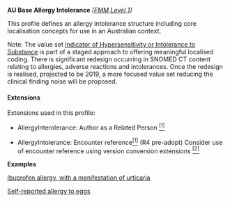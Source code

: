 **AU Base Allergy Intolerance** *[[FMM Level 1](guidance.html)]*

This profile defines an allergy intolerance structure including core localisation concepts for use in an Australian context.

Note: The value set [Indicator of Hypersensitivity or Intolerance to Substance](https://healthterminologies.gov.au/fhir/ValueSet/indicator-hypersensitivity-intolerance-to-substance-1) is part of a staged approach to offering meaningful localised coding. There is significant redesign occurring in SNOMED CT content relating to allergies, adverse reactions and intolerances. Once the redesign is realised, projected to be 2019, a more focused value set reducing the clinical finding noise will be proposed.

#### Extensions
Extensions used in this profile:
* AllergyInterolerance: Author as a Related Person [<sup>[1]</sup>](http://hl7.org.au/fhir/StructureDefinition/author-related-person)

* AllergyIntolerance: Encounter reference[<sup>[1]</sup>](http://hl7.org/fhir/allergyintolerance-definitions.html#AllergyIntolerance.encounter) (R4 pre-adopt) Consider use of encounter reference using version conversion extensions   [<sup>[2]</sup>](https://www.hl7.org/fhir/versions.html#extensions)


**Examples**

[Ibuprofen allergy, with a manifestation of urticaria](AllergyIntolerance-allergyintolerance-example0.html)

[Self-reported allergy to eggs](AllergyIntolerance-allergyintolerance-example1.html)

